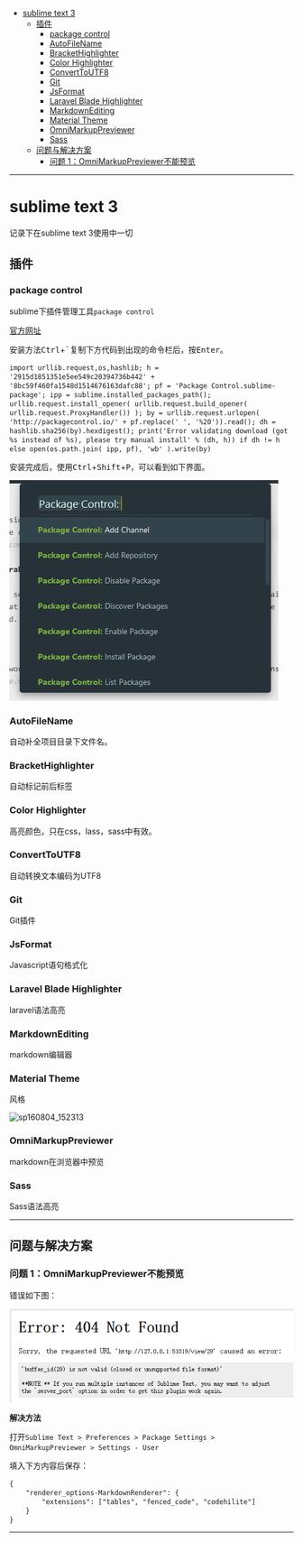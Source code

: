 <!-- toc -->

- [sublime text 3](#sublime-text-3)
	- [插件](#插件)
		- [package control](#package-control)
		- [AutoFileName](#autofilename)
		- [BracketHighlighter](#brackethighlighter)
		- [Color Highlighter](#color-highlighter)
		- [ConvertToUTF8](#converttoutf8)
		- [Git](#git)
		- [JsFormat](#jsformat)
		- [Laravel Blade Highlighter](#laravel-blade-highlighter)
		- [MarkdownEditing](#markdownediting)
		- [Material Theme](#material-theme)
		- [OmniMarkupPreviewer](#omnimarkuppreviewer)
		- [Sass](#sass)
	- [问题与解决方案](#问题与解决方案)
		- [问题 1：OmniMarkupPreviewer不能预览](#问题-1omnimarkuppreviewer不能预览)

<!-- tocstop -->

 --------------------------------------------------------------------------------

# sublime text 3

记录下在sublime text 3使用中一切

## 插件

### package control

sublime下插件管理工具`package control`

[官方网址](https://packagecontrol.io/)

安装方法<kbd>Ctrl</kbd>+<kbd>`</kbd>复制下方代码到出现的命令栏后，按<kbd>Enter</kbd>。

```
import urllib.request,os,hashlib; h = '2915d1851351e5ee549c20394736b442' + '8bc59f460fa1548d1514676163dafc88'; pf = 'Package Control.sublime-package'; ipp = sublime.installed_packages_path(); urllib.request.install_opener( urllib.request.build_opener( urllib.request.ProxyHandler()) ); by = urllib.request.urlopen( 'http://packagecontrol.io/' + pf.replace(' ', '%20')).read(); dh = hashlib.sha256(by).hexdigest(); print('Error validating download (got %s instead of %s), please try manual install' % (dh, h)) if dh != h else open(os.path.join( ipp, pf), 'wb' ).write(by)
```

安装完成后，使用<kbd>Ctrl</kbd>+<kbd>Shift</kbd>+<kbd>P</kbd>，可以看到如下界面。

![sp160804_143016](/assets/sp160804_143016.png "package control控制台")

<!-- ![sp160804_143016](http://i.imgur.com/X58cMcu.png) backup -->

 ### AutoFileName

自动补全项目目录下文件名。

### BracketHighlighter

自动标记前后标签

### Color Highlighter

高亮颜色，只在css，lass，sass中有效。

### ConvertToUTF8

自动转换文本编码为UTF8

### Git

Git插件

### JsFormat

Javascript语句格式化

### Laravel Blade Highlighter

laravel语法高亮

### MarkdownEditing

markdown编辑器

### Material Theme

风格

<!-- ![sp160804_152313](/assets/sp160804_152313.png) -->

 ![sp160804_152313](http://i.imgur.com/4fjyI6y.png)

### OmniMarkupPreviewer

markdown在浏览器中预览

### Sass

Sass语法高亮

--------------------------------------------------------------------------------

## 问题与解决方案

### 问题 1：OmniMarkupPreviewer不能预览

错误如下图：

![sp160804_143504](/assets/sp160804_143504.png)

<!-- ![sp160804_143504](http://i.imgur.com/g6TELHi.png) backup -->

 **解决方法**

打开`Sublime Text > Preferences > Package Settings > OmniMarkupPreviewer > Settings - User`

填入下方内容后保存：

```
{
    "renderer_options-MarkdownRenderer": {
        "extensions": ["tables", "fenced_code", "codehilite"]
    }
}
```

--------------------------------------------------------------------------------
